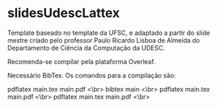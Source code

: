 # slidesUdescLattex

Template baseado no template da UFSC, e adaptado a partir do slide mestre criado pelo professor Paulo Ricardo Lisboa de Almeida do Departamento de Ciência da Computação da UDESC.

Recomenda-se compilar pela plataforma Overleaf.

Necessário BibTex. Os comandos para a compilação são:

pdflatex main.tex main.pdf <\br>
bibtex main <\br>
pdflatex main.tex main.pdf <\br>
pdflatex main.tex main.pdf <\br>
